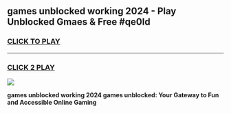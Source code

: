 
## games unblocked working 2024 - Play Unblocked Gmaes & Free #qe0ld
<h3>
<a href="https://news.freeplayer.one?title=games_unblocked_working_2024&ref=24F">CLICK TO PLAY</a></h3>
<hr>

<h3>
<a href="https://news.freeplayer.one?title=games_unblocked_working_2024&ref=24F">CLICK 2 PLAY</a>
  
</h3>

<a href="https://news.freeplayer.one?title=games_unblocked_working_2024&ref=24F/"><img src="https://clearcache.store/games.png"></a>


**games unblocked working 2024 games unblocked: Your Gateway to Fun and Accessible Online Gaming**
